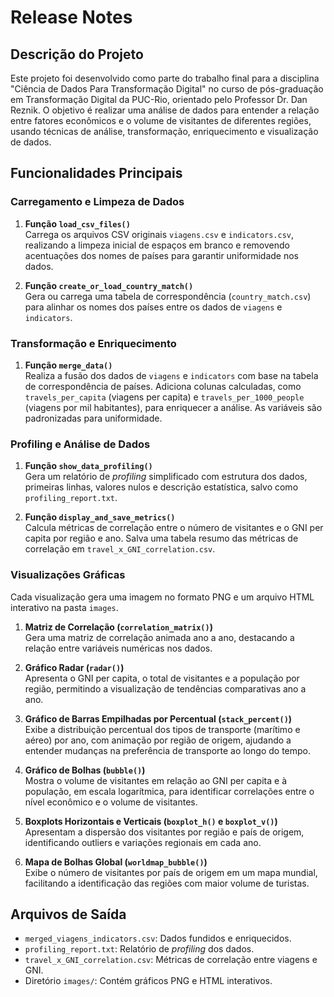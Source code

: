 # Release Notes

## Descrição do Projeto

Este projeto foi desenvolvido como parte do trabalho final para a disciplina "Ciência de Dados Para Transformação Digital" no curso de pós-graduação em Transformação Digital da PUC-Rio, orientado pelo Professor Dr. Dan Reznik. O objetivo é realizar uma análise de dados para entender a relação entre fatores econômicos e o volume de visitantes de diferentes regiões, usando técnicas de análise, transformação, enriquecimento e visualização de dados.

## Funcionalidades Principais

### Carregamento e Limpeza de Dados

1. **Função `load_csv_files()`**  
   Carrega os arquivos CSV originais `viagens.csv` e `indicators.csv`, realizando a limpeza inicial de espaços em branco e removendo acentuações dos nomes de países para garantir uniformidade nos dados.

2. **Função `create_or_load_country_match()`**  
   Gera ou carrega uma tabela de correspondência (`country_match.csv`) para alinhar os nomes dos países entre os dados de `viagens` e `indicators`.

### Transformação e Enriquecimento

1. **Função `merge_data()`**  
   Realiza a fusão dos dados de `viagens` e `indicators` com base na tabela de correspondência de países. Adiciona colunas calculadas, como `travels_per_capita` (viagens per capita) e `travels_per_1000_people` (viagens por mil habitantes), para enriquecer a análise. As variáveis são padronizadas para uniformidade.

### Profiling e Análise de Dados

1. **Função `show_data_profiling()`**  
   Gera um relatório de *profiling* simplificado com estrutura dos dados, primeiras linhas, valores nulos e descrição estatística, salvo como `profiling_report.txt`.

2. **Função `display_and_save_metrics()`**  
   Calcula métricas de correlação entre o número de visitantes e o GNI per capita por região e ano. Salva uma tabela resumo das métricas de correlação em `travel_x_GNI_correlation.csv`.

### Visualizações Gráficas

Cada visualização gera uma imagem no formato PNG e um arquivo HTML interativo na pasta `images`.

1. **Matriz de Correlação (`correlation_matrix()`)**  
   Gera uma matriz de correlação animada ano a ano, destacando a relação entre variáveis numéricas nos dados.

2. **Gráfico Radar (`radar()`)**  
   Apresenta o GNI per capita, o total de visitantes e a população por região, permitindo a visualização de tendências comparativas ano a ano.

3. **Gráfico de Barras Empilhadas por Percentual (`stack_percent()`)**  
   Exibe a distribuição percentual dos tipos de transporte (marítimo e aéreo) por ano, com animação por região de origem, ajudando a entender mudanças na preferência de transporte ao longo do tempo.

4. **Gráfico de Bolhas (`bubble()`)**  
   Mostra o volume de visitantes em relação ao GNI per capita e à população, em escala logarítmica, para identificar correlações entre o nível econômico e o volume de visitantes.

5. **Boxplots Horizontais e Verticais (`boxplot_h()` e `boxplot_v()`)**  
   Apresentam a dispersão dos visitantes por região e país de origem, identificando outliers e variações regionais em cada ano.

6. **Mapa de Bolhas Global (`worldmap_bubble()`)**  
   Exibe o número de visitantes por país de origem em um mapa mundial, facilitando a identificação das regiões com maior volume de turistas.

## Arquivos de Saída

- `merged_viagens_indicators.csv`: Dados fundidos e enriquecidos.
- `profiling_report.txt`: Relatório de *profiling* dos dados.
- `travel_x_GNI_correlation.csv`: Métricas de correlação entre viagens e GNI.
- Diretório `images/`: Contém gráficos PNG e HTML interativos.
